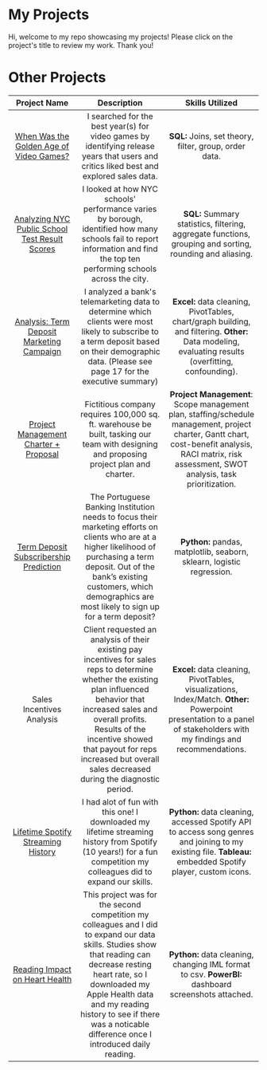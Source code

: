 # My Projects
Hi, welcome to my repo showcasing my projects! Please click on the project's title to review my work. Thank you!


# Other Projects

| Project Name        | Description           | Skills Utilized  |
| :-------------------: |:---------------------:| :--------------:|
| [When Was the Golden Age of Video Games?](https://github.com/kegraham91/My-Projects/blob/main/When%20Was%20the%20Golden%20Age%20of%20Video%20Games%3F.ipynb)     | I searched for the best year(s) for video games by identifying release years that users and critics liked best and  explored sales data. | **SQL:** Joins, set theory, filter, group, order data. |
| [Analyzing NYC Public School Test Result Scores](https://github.com/kegraham91/My-Projects/blob/main/Analyzing%20NYC%20Public%20School%20Test%20Result%20Scores.ipynb)  | I looked at how NYC schools' performance varies by borough, identified how many schools fail to report information and find the top ten performing schools across the city.   |   **SQL:** Summary statistics, filtering, aggregate functions, grouping and sorting, rounding and aliasing. |
| [Analysis: Term Deposit Marketing Campaign](https://github.com/kegraham91/My-Projects/blob/main/Data%20Analytics_Banking%20Data.pdf) | I analyzed a bank's telemarketing data to determine which clients were most likely to subscribe to a term deposit based on their demographic data. (Please see page 17 for the executive summary)| <b>Excel:</b> data cleaning, PivotTables, chart/graph building, and filtering.   <b>Other:</b> Data modeling, evaluating results (overfitting, confounding). |
| [Project Management Charter + Proposal](https://github.com/kegraham91/My-Projects/blob/main/GSCM450FinalProject.pdf) | Fictitious company requires 100,000 sq. ft. warehouse be built, tasking our team with designing and proposing project plan and charter. | **Project Management**: Scope management plan, staffing/schedule management, project charter, Gantt chart, cost-benefit analysis, RACI matrix, risk assessment, SWOT analysis, task prioritization. |
| [Term Deposit Subscribership Prediction](https://github.com/kegraham91/My-Projects/blob/main/graham-krista-bta419-w23%20(2).ipynb)     | The Portuguese Banking Institution needs to focus their marketing efforts on clients who are at a higher likelihood of purchasing a term deposit. Out of the bank’s existing customers, which demographics are most likely to sign up for a term deposit? | **Python:** pandas, matplotlib, seaborn, sklearn, logistic regression. |
| Sales Incentives Analysis |Client requested an analysis of their existing pay incentives for sales reps to determine whether the existing plan influenced behavior that increased sales and overall profits. Results of the incentive showed that payout for reps increased but overall sales decreased during the diagnostic period. | **Excel:** data cleaning, PivotTables, visualizations, Index/Match.  <b>Other:</b> Powerpoint presentation to a panel of stakeholders with my findings and recommendations.  |
| [Lifetime Spotify Streaming History](https://public.tableau.com/views/StreamingHistory_v_3/Dashboard2?:language=en-US&:sid=&:display_count=n&:origin=viz_share_link) | I had alot of fun with this one! I downloaded my lifetime streaming history from Spotify (10 years!) for a fun competition my colleagues did to expand our skills. | **Python:** data cleaning, accessed Spotify API to access song genres and joining to my existing file.  **Tableau:** embedded Spotify player, custom icons.  |
| [Reading Impact on Heart Health](https://github.com/krista-dolbeer/My-Projects/blob/main/Reading%20Impact%20on%20Heart%20Health.pdf) | This project was for the second competition my colleagues and I did to expand our data skills. Studies show that reading can decrease resting heart rate, so I downloaded my Apple Health data and my reading history to see if there was a noticable difference once I introduced daily reading. | **Python:** data cleaning, changing IML format to csv.  **PowerBI:** dashboard screenshots attached.   |
